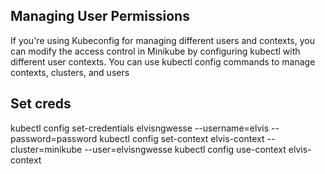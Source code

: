
## Managing User Permissions ##
If you're using Kubeconfig for managing different users and contexts, you can modify the access control in Minikube by configuring kubectl with different user contexts. You can use kubectl config commands to manage contexts, clusters, and users

## Set creds ##
kubectl config set-credentials elvisngwesse --username=elvis --password=password
kubectl config set-context elvis-context --cluster=minikube --user=elvisngwesse
kubectl config use-context elvis-context
